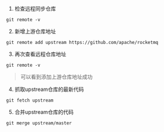 
1. 检查远程同步仓库
```shell
git remote -v
```

2. 新增上游仓库地址
```shell
git remote add upstream https://github.com/apache/rocketmq
```

3. 再次查看远程仓库地址
```shell
git remote -v
```

> 可以看到添加上游仓库地址成功

4. 抓取upstream仓库的最新代码
```shell
git fetch upstream
```

5. 合并upstream仓库的代码
```shell
git merge upstream/master
```